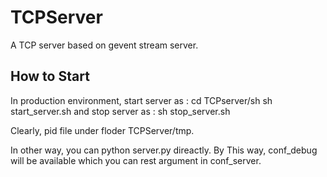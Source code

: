 # TCPServer
A TCP server based on gevent stream server.

## How to Start
In production environment, start server as :
		cd TCPserver/sh
		sh start_server.sh
and stop server as :
		sh stop_server.sh

Clearly, pid file under floder TCPServer/tmp.

In other way, you can
		python server.py
direactly. By This way, conf_debug will be available which you can rest argument in conf_server.
